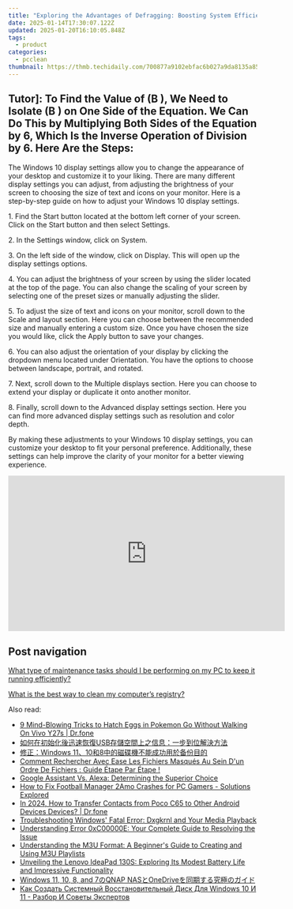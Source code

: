 ```yaml
---
title: "Exploring the Advantages of Defragging: Boosting System Efficiency with YL Software Techniques"
date: 2025-01-14T17:30:07.122Z
updated: 2025-01-20T16:10:05.848Z
tags:
  - product
categories:
  - pcclean
thumbnail: https://thmb.techidaily.com/700877a9102ebfac6b027a9da8135a8597355f7b411786ceebe675ffa9f20381.jpg
---
```


## Tutor]: To Find the Value of \(B \), We Need to Isolate \(B \) on One Side of the Equation. We Can Do This by Multiplying Both Sides of the Equation by 6, Which Is the Inverse Operation of Division by 6. Here Are the Steps:

The Windows 10 display settings allow you to change the appearance of your desktop and customize it to your liking. There are many different display settings you can adjust, from adjusting the brightness of your screen to choosing the size of text and icons on your monitor. Here is a step-by-step guide on how to adjust your Windows 10 display settings. 

1\. Find the Start button located at the bottom left corner of your screen. Click on the Start button and then select Settings.

2\. In the Settings window, click on System.

3\. On the left side of the window, click on Display. This will open up the display settings options. 

4\. You can adjust the brightness of your screen by using the slider located at the top of the page. You can also change the scaling of your screen by selecting one of the preset sizes or manually adjusting the slider.

5\. To adjust the size of text and icons on your monitor, scroll down to the Scale and layout section. Here you can choose between the recommended size and manually entering a custom size. Once you have chosen the size you would like, click the Apply button to save your changes.

6\. You can also adjust the orientation of your display by clicking the dropdown menu located under Orientation. You have the options to choose between landscape, portrait, and rotated.

7\. Next, scroll down to the Multiple displays section. Here you can choose to extend your display or duplicate it onto another monitor.

8\. Finally, scroll down to the Advanced display settings section. Here you can find more advanced display settings such as resolution and color depth. 

By making these adjustments to your Windows 10 display settings, you can customize your desktop to fit your personal preference. Additionally, these settings can help improve the clarity of your monitor for a better viewing experience.

<!-- affiliate ads begin -->
<iframe width="560" height="315" src="https://www.youtube.com/embed/6xGqSETroqA?si=4C1GPgXi-AksR_oO" title="YouTube video player" frameborder="0" allow="accelerometer; autoplay; clipboard-write; encrypted-media; gyroscope; picture-in-picture; web-share" referrerpolicy="strict-origin-when-cross-origin" allowfullscreen></iframe>
<!-- affiliate ads end -->

## Post navigation

[What type of maintenance tasks should I be performing on my PC to keep it running efficiently?](https://tools.techidaily.com/pcclean/products/)

[What is the best way to clean my computer’s registry?](https://tools.techidaily.com/pcclean/products/)

<ins class="adsbygoogle"
     style="display:block"
     data-ad-format="autorelaxed"
     data-ad-client="ca-pub-7571918770474297"
     data-ad-slot="1223367746"></ins>

<ins class="adsbygoogle"
     style="display:block"
     data-ad-client="ca-pub-7571918770474297"
     data-ad-slot="8358498916"
     data-ad-format="auto"
     data-full-width-responsive="true"></ins>

<span class="atpl-alsoreadstyle">Also read:</span>
<div><ul>
<li><a href="https://change-location.techidaily.com/9-mind-blowing-tricks-to-hatch-eggs-in-pokemon-go-without-walking-on-vivo-y27s-drfone-by-drfone-virtual-android/"><u>9 Mind-Blowing Tricks to Hatch Eggs in Pokemon Go Without Walking On Vivo Y27s | Dr.fone</u></a></li>
<li><a href="https://win-cloud.techidaily.com/1728476899863-usb/"><u>如何在初始化後迅速恢復USB存儲空間上之信息：一步到位解決方法</u></a></li>
<li><a href="https://win-cloud.techidaily.com/1728479744113-windows-11108/"><u>修正：Windows 11、10和8中的磁碟機不能成功用於备份目的</u></a></li>
<li><a href="https://win-cloud.techidaily.com/comment-rechercher-avec-ease-les-fichiers-masques-au-sein-dun-ordre-de-fichiers-guide-etape-par-etape/"><u>Comment Rechercher Avec Ease Les Fichiers Masqués Au Sein D'un Ordre De Fichiers : Guide Étape Par Étape !</u></a></li>
<li><a href="https://buynow-reviews.techidaily.com/google-assistant-vs-alexa-determining-the-superior-choice/"><u>Google Assistant Vs. Alexa: Determining the Superior Choice</u></a></li>
<li><a href="https://win-able.techidaily.com/how-to-fix-football-manager-2amo-crashes-for-pc-gamers-solutions-explored/"><u>How to Fix Football Manager 2Amo Crashes for PC Gamers - Solutions Explored</u></a></li>
<li><a href="https://android-transfer.techidaily.com/in-2024-how-to-transfer-contacts-from-poco-c65-to-other-android-devices-devices-drfone-by-drfone-transfer-from-android-transfer-from-android/"><u>In 2024, How to Transfer Contacts from Poco C65 to Other Android Devices Devices? | Dr.fone</u></a></li>
<li><a href="https://win-howtos.techidaily.com/troubleshooting-windows-fatal-error-dxgkrnl-and-your-media-playback/"><u>Troubleshooting Windows' Fatal Error: Dxgkrnl and Your Media Playback</u></a></li>
<li><a href="https://win-cloud.techidaily.com/understanding-error-0xc00000e-your-complete-guide-to-resolving-the-issue/"><u>Understanding Error 0xC00000E: Your Complete Guide to Resolving the Issue</u></a></li>
<li><a href="https://discover-best.techidaily.com/understanding-the-m3u-format-a-beginners-guide-to-creating-and-using-m3u-playlists/"><u>Understanding the M3U Format: A Beginner's Guide to Creating and Using M3U Playlists</u></a></li>
<li><a href="https://buynow-reviews.techidaily.com/unveiling-the-lenovo-ideapad-130s-exploring-its-modest-battery-life-and-impressive-functionality/"><u>Unveiling the Lenovo IdeaPad 130S: Exploring Its Modest Battery Life and Impressive Functionality</u></a></li>
<li><a href="https://win-cloud.techidaily.com/windows-11-10-8-and-7qnap-nasonedrive/"><u>Windows 11, 10, 8, and 7のQNAP NASとOneDriveを同期する究極のガイド</u></a></li>
<li><a href="https://win-cloud.techidaily.com/kak-sozdat-sistemnyj-vosstanovitelnyj-disk-dlya-windows-10-i-11-razbor-i-sovety-ekspertov/"><u>Как Создать Системный Восстановительный Диск Для Windows 10 И 11 - Разбор И Советы Экспертов</u></a></li>
</ul></div>

